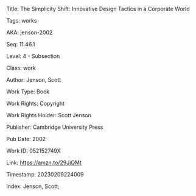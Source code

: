 Title:  The Simplicity Shift: Innovative Design Tactics in a Corporate World

Tags:   works

AKA:    jenson-2002

Seq:    11.46.1

Level:  4 - Subsection

Class:  work

Author: Jenson, Scott

Work Type: Book

Work Rights: Copyright

Work Rights Holder: Scott Jenson

Publisher: Cambridge University Press

Pub Date: 2002

Work ID: 052152749X

Link:   https://amzn.to/29JjQMt

Timestamp: 20230209224009

Index:  Jenson, Scott; 
